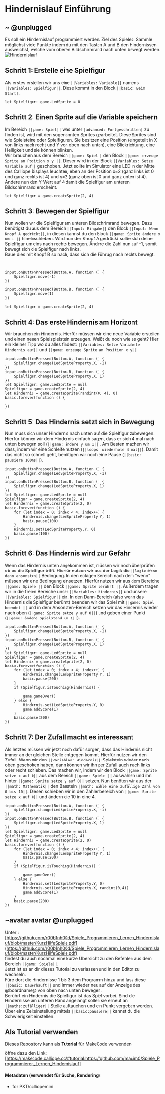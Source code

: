 # Hindernislauf Einführung


## ~ @unplugged
Es soll ein Hindernislauf programmiert werden.
Ziel des Spieles: Sammle möglichst viele Punkte indem du mit den Tasten A und B den Hindernissen ausweichst, welche vom oberen Bildschirmrand nach unten bewegt werden.
![Hindernislauf](https://github.com/r00b1nh00d/Spiele_Programmieren_Lernen_Hindernislauf/blob/master/HindernislaufGIF.gif?raw=true)


## Schritt 1: Erstelle eine Spielfigur
Als erstes erstellen wir uns eine ``||Variables: Variable||`` namens ``||Variables: Spielfigur||``. Diese kommt in den Block ``||basic: Beim Start|``.
```blocks
let Spielfigur: game.LedSprite = 0

```

## Schritt 2: Einen Sprite auf die Variable speichern
Im Bereich ``||game: Spiel||`` was unter ``|advanced: Fortgeschritten|`` zu finden ist, wird mit den sogenannten Sprites gearbeitet. Diese Sprites sind wie Spielsteine oder Spielfiguren. Sie besitzen eine Position (eingeteilt in X von links nach recht und Y von oben nach unten), eine Blickrichtung, eine Helligkeit und sie können blinken.  <br>
Wir brauchen aus dem Bereich ``||game: Spiel||`` den Block ``||game: erzeuge Sprite an Position x y ||``. Dieser wird in den Block ``||Variables: Setze Variable auf||`` geschoben.
Jetzt sollte im Simulator eine LED in der Mitte des Calliope Displays leuchten, eben an der Position x=2 (ganz links ist 0 und ganz rechts ist 4) und y=2 (ganz oben ist 0 und ganz unten ist 4). Ändere nun den Y-Wert auf 4 damit die Spielfigur am unteren Bildschirmrand erscheint.

```blocks 
let Spielfigur = game.createSprite(2, 4)
```

## Schritt 3: Bewegen der Spielfigur
Nun wollen wir die Spielfigur am unteren Bildschrimrand bewegen. 
Dazu benötigst du aus dem Bereich ``||Input: Eingabe||`` den Block ``||Input: Wenn Knopf A gedrückt||``, in diesen kannst du den Block ``||game: Sprite ändere x um 1 ||`` hineinschieben. Wird nun der Knopf A gedrückt sollte sich deine Spielfigur um eins nach rechts bewegen. Ändere die Zahl nun auf -1, somit bewegt sich die Spielfigur nach links.<br>
Baue dies mit Knopf B so nach, dass sich die Führug nach rechts bewegt. 

```blocks


input.onButtonPressed(Button.A, function () {
    Spielfigur.move(-1)
})

input.onButtonPressed(Button.B, function () {
    Spielfigur.move(1)
})

let Spielfigur = game.createSprite(2, 4)
```

## Schritt 4: Das erste Hindernis am Horizont
Wir brauchen ein Hindernis. Hierfür müssen wir eine neue Variable erstellen und einen neuen Spielspielstein erzeugen. Weißt du noch wie es geht? 
Hier ein kleiner Tipp wo du alles findest: ``||Variables: Setze Variabele Hindernis auf||`` und ``||game: erzeuge Sprite an Position x y||``<br>

```blocks
input.onButtonPressed(Button.A, function () {
    Spielfigur.change(LedSpriteProperty.X, -1)
})
input.onButtonPressed(Button.B, function () {
    Spielfigur.change(LedSpriteProperty.X, 1)
})
let Spielfigur: game.LedSprite = null
Spielfigur = game.createSprite(2, 4)
let Hindernis = game.createSprite(randint(0, 4), 0)
basic.forever(function () {
	
})
```

## Schritt 5: Das Hindernis setzt sich in Bewegung
Nun muss sich unser Hindernis nach unten auf die Spielfigur zubewegen. Hierfür können wir dem Hindernis einfach sagen, dass er sich 4 mal nach unten bewegen soll (``||game: ändere y um 1||``). 
Am Besten machen wir dass, indem wir eine Schleife nutzen (``||loops: wiederhole 4 mal||``). Damit das nicht so schnell geht, benötigen wir noch eine Pause (``||basic: pausiere 100ms||``).<br>

```blocks
input.onButtonPressed(Button.A, function () {
    Spielfigur.change(LedSpriteProperty.X, -1)
})
input.onButtonPressed(Button.B, function () {
    Spielfigur.change(LedSpriteProperty.X, 1)
})
let Spielfigur: game.LedSprite = null
Spielfigur = game.createSprite(2, 4)
let Hindernis = game.createSprite(2, 0)
basic.forever(function () {
	for (let index = 0; index < 4; index++) {
        Hindernis.change(LedSpriteProperty.Y, 1)
        basic.pause(100)
    }
    Hindernis.set(LedSpriteProperty.Y, 0)
    basic.pause(100)
})
```

## Schritt 6: Das Hindernis wird zur Gefahr
Wenn das Hindernis unten angekommen ist, müssen wir noch überprüfen ob es die Spielfigur trifft. Hierfür nutzen wir aus der Logik die 
``||logic:Wenn dann ansonsten||`` Bedingung. In den eckigen Bereich nach dem "wenn" müssen wir eine Bedingung einsetzen.
Hierfür nutzen wir aus dem Bereiche ``||game: Spiele ||`` den Block ``||game: Sprite berührt ||``. 
Außerdem tragen wir in die freien Bereiche unser ``||Variables: Hindernis||`` und unsere ``||Variables: Spielfigur||`` ein.
In den Dann-Bereich (also wenn das Hindernis die Spielfigur berührt) beenden wir das Spiel mit ``||game: Spiel beendet ||`` und in dem Ansonsten-Bereich
setzen wir das Hindernis wieder nach oben (``||game: Sprite setze y auf 0||``) und geben einen Punkt (``||game: ändere Spielstand um 1||``).
```blocks
input.onButtonPressed(Button.A, function () {
    Spielfigur.change(LedSpriteProperty.X, -1)
})
input.onButtonPressed(Button.B, function () {
    Spielfigur.change(LedSpriteProperty.X, 1)
})
let Spielfigur: game.LedSprite = null
Spielfigur = game.createSprite(2, 4)
let Hindernis = game.createSprite(2, 0)
basic.forever(function () {
	for (let index = 0; index < 4; index++) {
        Hindernis.change(LedSpriteProperty.Y, 1)
        basic.pause(200)
    }
    if (Spielfigur.isTouching(Hindernis)) {
        
        game.gameOver()
    } else {
        Hindernis.set(LedSpriteProperty.Y, 0)
        game.addScore(1)
    }
    basic.pause(200)
})
```

## Schritt 7: Der Zufall macht es interessant
Als letztes müssen wir jetzt noch dafür sorgen, dass das Hindernis nicht immer an der gleichen Stelle entgegen kommt. Hierfür nutzen wir den Zufall.
Wenn wir den ``||Variables: Hindernis||``-Spielstein wieder nach oben geschoben haben, dann können wir ihn per Zufall auch nach links oder recht schieben.
Das machen wir, indem wir den Block ``||game: Sprite setze x auf 0||`` aus dem Bereich ``||game: Spiele ||`` auswählen und ihn hinter 
``||game: Sprite setze y auf 0||`` setzen. Nun benöten wir aus der ``||math: Mathematik||`` den Baustein ``||math: wähle eine zufällige Zahl von 0 bis 10||``. 
Diesen schieben wir in den Zahlenbereich von ``||game: Sprite setze x auf 0||`` und ändern die 10 in eine 4.
```blocks
input.onButtonPressed(Button.A, function () {
    Spielfigur.change(LedSpriteProperty.X, -1)
})
input.onButtonPressed(Button.B, function () {
    Spielfigur.change(LedSpriteProperty.X, 1)
})
let Spielfigur: game.LedSprite = null
Spielfigur = game.createSprite(2, 4)
let Hindernis = game.createSprite(2, 0)
basic.forever(function () {
	for (let index = 0; index < 4; index++) {
        Hindernis.change(LedSpriteProperty.Y, 1)
        basic.pause(200)
    }
    if (Spielfigur.isTouching(Hindernis)) {
        
        game.gameOver()
    } else {
        Hindernis.set(LedSpriteProperty.Y, 0)
        Hindernis.set(LedSpriteProperty.X, randint(0,4))
        game.addScore(1)
    }
    basic.pause(200)
})
```

## ~avatar avatar @unplugged
Unter : [https://github.com/r00b1nh00d/Spiele_Programmieren_Lernen_Hindernislauf/blob/master/KurzHilfeSpiele.pdf](https://github.com/r00b1nh00d/Spiele_Programmieren_Lernen_Hindernislauf/blob/master/KurzHilfeSpiele.pdf) <br>
findest du auch nochmal eine kurze Übersicht zu den Befehlen aus dem Bereich ``||game: Spiele||``. <br>
Jetzt ist es an dir dieses Tutorial zu verlassen und in den Editor zu wechseln. <br>
Füre dort die Hindernisse 1 bis 3 dem Programm hinzu und lass diese ``||basic: Dauerhauft||`` und immer wieder neu auf der Anzeige des @boardname@ von oben nach unten bewegen. <br>
Berührt ein Hindernis die Spielfigur ist das Spiel vorbei. Sind die Hindernisse am unteren Rand angelangt sollen sie erneut an ``||maths:zufälliger||`` Stelle auftauchen und ein Punkt vergeben werden. Über eine Zeiteinstellung mittels ``||basic:pausiere||`` kannst du die Schwierigkeit einstellen. 




## Als Tutorial verwenden

Dieses Repository kann als **Tutorial** für MakeCode verwenden.

öffne dazu den Link: [https://makecode.calliope.cc/#tutorial:https://github.com/macim0/Spiele_Programmieren_Lernen_Hindernislauf]
#### Metadaten (verwendet für Suche, Rendering)

* for PXT/calliopemini
<script src="https://makecode.com/gh-pages-embed.js"></script><script>makeCodeRender("{{ site.makecode.home_url }}", "{{ site.github.owner_name }}/{{ site.github.repository_name }}");</script>
